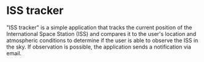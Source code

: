 # ISS tracker

"ISS tracker" is a simple application that tracks the current position of the International Space Station (ISS) and compares it to the user's location and atmospheric conditions to determine if the user is able to observe the ISS in the sky. If observation is possible, the application sends a notification via email.
